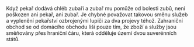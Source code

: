 Když pekař dodává chléb zubaři a zubař mu pomůže od bolesti zubů, není poškozen ani pekař, ani zubař. Je chybné považovat takovou směnu služeb a vyplenění pekařství ozbrojenými lupiči za dva projevy téhož. Zahraniční obchod se od domácího obchodu liší pouze tím, že zboží a služby jsou směňovány přes hraniční čáru, která odděluje území dvou suverénních států.